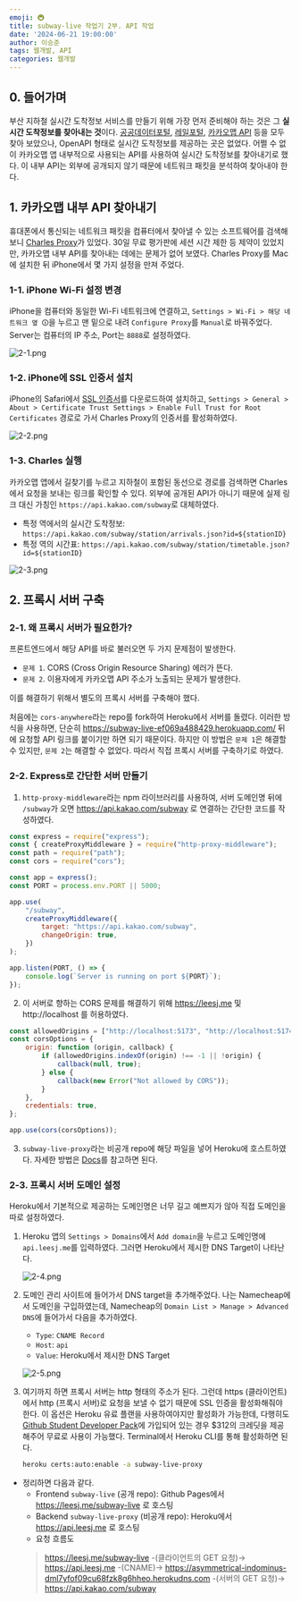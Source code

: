 ```yaml
---
emoji: 🚇
title: subway-live 작업기 2부. API 작업
date: '2024-06-21 19:00:00'
author: 이승준
tags: 웹개발, API
categories: 웹개발
---
```


## 0. 들어가며
부산 지하철 실시간 도착정보 서비스를 만들기 위해 가장 먼저 준비해야 하는 것은 그 **실시간 도착정보를 찾아내는 것**이다. [공공데이터포털](https://data.go.kr), [레일포털](https://data.kric.go.kr), [카카오맵 API](https://apis.map.kakao.com/web/) 등을 모두 찾아 보았으나, OpenAPI 형태로 실시간 도착정보를 제공하는 곳은 없었다. 어쩔 수 없이 카카오맵 앱 내부적으로 사용되는 API를 사용하여 실시간 도착정보를 찾아내기로 했다. 이 내부 API는 외부에 공개되지 않기 때문에 네트워크 패킷을 분석하여 찾아내야 한다.

## 1. 카카오맵 내부 API 찾아내기
휴대폰에서 통신되는 네트워크 패킷을 컴퓨터에서 찾아낼 수 있는 소프트웨어를 검색해보니 [Charles Proxy](https://www.charlesproxy.com/download/)가 있었다. 30일 무료 평가판에 세션 시간 제한 등 제약이 있었지만, 카카오맵 내부 API를 찾아내는 데에는 문제가 없어 보였다. Charles Proxy를 Mac에 설치한 뒤 iPhone에서 몇 가지 설정을 만져 주었다.

### 1-1. iPhone Wi-Fi 설정 변경
iPhone을 컴퓨터와 동일한 Wi-Fi 네트워크에 연결하고, `Settings > Wi-Fi > 해당 네트워크 옆 🛈`을 누르고 맨 밑으로 내려 `Configure Proxy`를 `Manual`로 바꿔주었다. Server는 컴퓨터의 IP 주소, Port는 `8888`로 설정하였다.

![2-1.png](2-1.png)

### 1-2. iPhone에 SSL 인증서 설치
iPhone의 Safari에서 [SSL 인증서](https://chls.pro/ssl)를 다운로드하여 설치하고, `Settings > General > About > Certificate Trust Settings > Enable Full Trust for Root Certificates` 경로로 가서 Charles Proxy의 인증서를 활성화하였다.

![2-2.png](2-2.png)

### 1-3. Charles 실행
카카오맵 앱에서 길찾기를 누르고 지하철이 포함된 동선으로 경로를 검색하면 Charles에서 요청을 보내는 링크를 확인할 수 있다. 외부에 공개된 API가 아니기 때문에 실제 링크 대신 가칭인 `https://api.kakao.com/subway`로 대체하였다.
* 특정 역에서의 실시간 도착정보: `https://api.kakao.com/subway/station/arrivals.json?id=${stationID}`
* 특정 역의 시간표: `https://api.kakao.com/subway/station/timetable.json?id=${stationID}`

![2-3.png](2-3.png)


## 2. 프록시 서버 구축
### 2-1. 왜 프록시 서버가 필요한가?
프론트엔드에서 해당 API를 바로 불러오면 두 가지 문제점이 발생한다.
* `문제 1`. CORS (Cross Origin Resource Sharing) 에러가 뜬다.
* `문제 2`. 이용자에게 카카오맵 API 주소가 노출되는 문제가 발생한다.

이를 해결하기 위해서 별도의 프록시 서버를 구축해야 했다.

처음에는 `cors-anywhere`라는 repo를 fork하여 Heroku에서 서버를 돌렸다. 이러한 방식을 사용하면, 단순히 https://subway-live-ef069a488429.herokuapp.com/ 뒤에 요청할 API 링크를 붙이기만 하면 되기 때문이다. 하지만 이 방법은 `문제 1`은 해결할 수 있지만, `문제 2`는 해결할 수 없었다. 따라서 직접 프록시 서버를 구축하기로 하였다.

### 2-2. Express로 간단한 서버 만들기
1. `http-proxy-middleware`라는 npm 라이브러리를 사용하여, 서버 도메인명 뒤에 `/subway`가 오면 https://api.kakao.com/subway 로 연결하는 간단한 코드를 작성하였다.
```javascript
const express = require("express");
const { createProxyMiddleware } = require("http-proxy-middleware");
const path = require("path");
const cors = require("cors");

const app = express();
const PORT = process.env.PORT || 5000;

app.use(
    "/subway",
    createProxyMiddleware({
        target: "https://api.kakao.com/subway",
        changeOrigin: true,
    })
);

app.listen(PORT, () => {
    console.log(`Server is running on port ${PORT}`);
});
```
2. 이 서버로 향하는 CORS 문제를 해결하기 위해 https://leesj.me 및 http://localhost 를 허용하였다.
```javascript
const allowedOrigins = ["http://localhost:5173", "http://localhost:5174", "https://leesj.me"];
const corsOptions = {
    origin: function (origin, callback) {
        if (allowedOrigins.indexOf(origin) !== -1 || !origin) {
            callback(null, true);
        } else {
            callback(new Error("Not allowed by CORS"));
        }
    },
    credentials: true,
};

app.use(cors(corsOptions));
```
3. `subway-live-proxy`라는 비공개 repo에 해당 파일을 넣어 Heroku에 호스트하였다. 자세한 방법은 [Docs](https://devcenter.heroku.com/articles/git)를 참고하면 된다.

### 2-3. 프록시 서버 도메인 설정
Heroku에서 기본적으로 제공하는 도메인명은 너무 길고 예쁘지가 않아 직접 도메인을 따로 설정하였다.
1. Heroku 앱의 `Settings > Domains`에서 `Add domain`을 누르고 도메인명에 `api.leesj.me`를 입력하였다. 그러면 Heroku에서 제시한 DNS Target이 나타난다.

   ![2-4.png](2-4.png)

2. 도메인 관리 사이트에 들어가서 DNS target을 추가해주었다. 나는 Namecheap에서 도메인을 구입하였는데, Namecheap의 `Domain List > Manage > Advanced DNS`에 들어가서 다음을 추가하였다.
   * `Type`: `CNAME Record`
   * `Host`: `api`
   * `Value`: Heroku에서 제시한 DNS Target
  
   ![2-5.png](2-5.png)

3. 여기까지 하면 프록시 서버는 http 형태의 주소가 된다. 그런데 https (클라이언트)에서 http (프록시 서버)로 요청을 보낼 수 없기 때문에 SSL 인증을 활성화해줘야 한다. 이 옵션은 Heroku 유료 플랜을 사용하여야지만 활성화가 가능한데, 다행히도 [Github Student Developer Pack](https://github.com/edu/students)에 가입되어 있는 경우 &dollar;312의 크레딧을 제공해주어 무료로 사용이 가능했다.
    Terminal에서 Heroku CLI를 통해 활성화하면 된다.
    ```sh
    heroku certs:auto:enable -a subway-live-proxy
    ```

* 정리하면 다음과 같다.
    * Frontend `subway-live` (공개 repo): Github Pages에서 https://leesj.me/subway-live 로 호스팅
    * Backend `subway-live-proxy` (비공개 repo): Heroku에서 https://api.leesj.me 로 호스팅
    * 요청 흐름도
    > https://leesj.me/subway-live -(클라이언트의 GET 요청)→
    > https://api.leesj.me -(CNAME)→
    > https://asymmetrical-indominus-dml7yfof09cu68fzk8g6hheo.herokudns.com -(서버의 GET 요청)→
    > https://api.kakao.com/subway


```toc
```